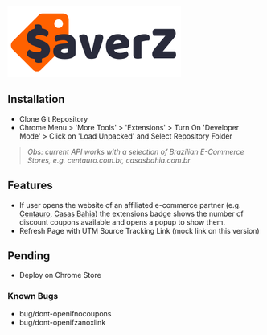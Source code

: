 ![[$averZ Logo](https://www.saverz.org/)](/images/saverz-v2.png)


## Installation
- Clone Git Repository
- Chrome Menu > 'More Tools' > 'Extensions' > Turn On 'Developer Mode' > Click on 'Load Unpacked' and Select Repository Folder

> *Obs: current API works with a selection of Brazilian E-Commerce Stores, e.g. centauro.com.br, casasbahia.com.br*


## Features
- If user opens the website of an affiliated e-commerce partner (e.g. [Centauro](https://www.centauro.com.br/), [Casas Bahia](https://www.casasbahia.com.br/)) the extensions badge shows the number of discount coupons available and opens a popup to show them.
- Refresh Page with UTM Source Tracking Link (mock link on this version)


## Pending
- Deploy on Chrome Store

### Known Bugs
- bug/dont-openifnocoupons
- bug/dont-openifzanoxlink
